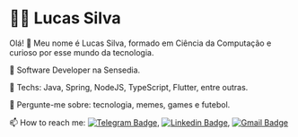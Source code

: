 # :man_technologist: Lucas Silva


Olá! 👋
Meu nome é Lucas Silva, formado em Ciência da Computação e curioso por esse mundo da tecnologia.

💼 Software Developer na Sensedia.

💙 Techs: Java, Spring, NodeJS, TypeScript, Flutter, entre outras.

💬 Pergunte-me sobre: tecnologia, memes, games e futebol.

📫 How to reach me: [![Telegram Badge](https://img.shields.io/badge/-Telegram-1ca0f1?style=flat-square&labelColor=1ca0f1&logo=telegram&logoColor=white&link=https://t.me/Lucas_75)](https://t.me/Lucas_75), [![Linkedin Badge](https://img.shields.io/badge/-LinkedIn-blue?style=flat-square&logo=Linkedin&logoColor=white&link=https://www.linkedin.com/in/lucas-silva-959102169/)](https://www.linkedin.com/in/lucas-silva-959102169/), [![Gmail Badge](https://img.shields.io/badge/-Gmail-c14438?style=flat-square&logo=Gmail&logoColor=white&link=mailto:75.lucas.slima@gmail.com)](mailto:75.lucas.slima@gmail.com)
